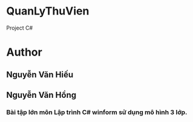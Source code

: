 # QuanLyThuVien
Project C#

# Author
## Nguyễn Văn Hiếu
## Nguyễn Văn Hồng

### Bài tập lớn môn Lập trình C# winform sử dụng mô hình 3 lớp.
